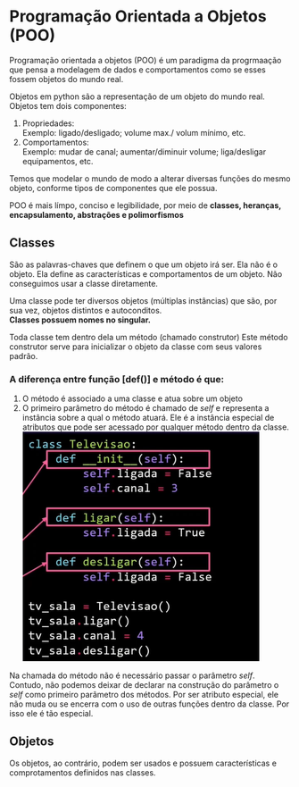  # Programação Orientada a Objetos (POO)
 Programação orientada a objetos (POO) é um paradigma da progrmaação que pensa a modelagem de dados e comportamentos como se esses fossem objetos do mundo real.

 Objetos em python são a representação de um objeto do mundo real. Objetos tem dois componentes:
 1. Propriedades:  
 Exemplo: ligado/desligado; volume max./ volum mínimo, etc.
 2. Comportamentos:  
 Exemplo: mudar de canal; aumentar/diminuir volume; liga/desligar equipamentos, etc.

 Temos que modelar o mundo de modo a alterar diversas funções do mesmo objeto, conforme tipos de componentes que ele possua.

 POO é mais límpo, conciso e legibilidade, por meio de **classes, heranças, encapsulamento, abstrações e polimorfismos**

 ## Classes
 São as palavras-chaves que definem o que um objeto irá ser. Ela não é o objeto.  Ela define as características e comportamentos de um objeto. Não conseguimos usar a classe diretamente. 
 
 Uma classe pode ter diversos objetos (múltiplas instâncias) que são, por sua vez, objetos distintos e autoconditos.  
 **Classes possuem nomes no singular.** 

 Toda classe tem dentro dela um método (chamado construtor) Este método construtor serve para inicializar o objeto da classe com seus valores padrão.

### A diferença entre função [def()] e método é que:
1. O método é associado a uma classe e atua sobre um objeto
2. O primeiro parâmetro do método é chamado de *self* e representa a instância sobre a qual o método atuará. Ele é a instância especial de atributos que pode ser acessado por qualquer método dentro da classe.
![Classe e Método](/Introdução%20à%20programação%20com%20foco%20em%20Front-End/00.ArquivosApoioTeorico/ProgramacaoEmPython/PythonOrientadoObjetos/imagens/Classe.Metodo.png)  

Na chamada do método não é necessário passar o parâmetro *self*. Contudo, não podemos deixar de declarar na construção do parâmetro o *self* como primeiro parâmetro dos métodos. Por ser atributo especial, ele não muda ou se encerra com o uso de outras funções dentro da classe. Por isso ele é tão especial.


## Objetos

Os objetos, ao contrário, podem ser usados e possuem características e comprotamentos definidos nas classes.